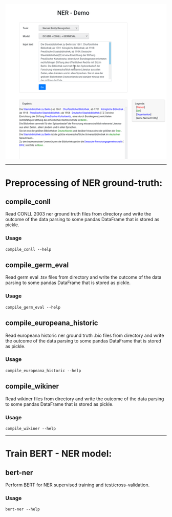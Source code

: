 
![sbb-ner-demo example](.screenshots/sbb_ner_demo.png?raw=true)

***
# Preprocessing of NER ground-truth:


## compile_conll

Read CONLL 2003 ner ground truth files from directory and
write the outcome of the data parsing to some pandas DataFrame that is
stored as pickle.

### Usage

```
compile_conll --help
```

## compile_germ_eval

Read germ eval .tsv files from directory and write the
outcome of the data parsing to some pandas DataFrame that is stored as
pickle.

### Usage

```
compile_germ_eval --help
```

## compile_europeana_historic

Read europeana historic ner ground truth .bio files from directory 
and write the outcome of the data parsing to some pandas
DataFrame that is stored as pickle.

### Usage

```
compile_europeana_historic --help
```


## compile_wikiner

Read wikiner files from directory and write the outcome
of the data parsing to some pandas DataFrame that is stored as pickle.

### Usage

```
compile_wikiner --help
```

***
# Train BERT - NER model:

## bert-ner

Perform BERT for NER supervised training and test/cross-validation.

### Usage

```
bert-ner --help
```
